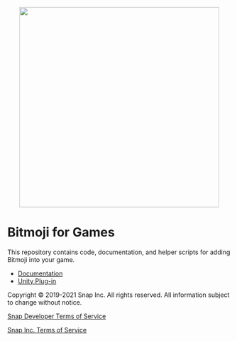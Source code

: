 <p align="center">
<img src="Documentation/Shared/Logo.png" width="450"/>
</p>

# Bitmoji for Games

This repository contains code, documentation, and helper scripts for adding Bitmoji into your game.

- [Documentation](Documentation)
- [Unity Plug-in](SDKs/Unity/Assets/Bitmoji/BitmojiForGames)

Copyright © 2019-2021 Snap Inc. All rights reserved. All information subject to change without notice.

[Snap Developer Terms of Service](https://www.snap.com/en-US/terms/developer)

[Snap Inc. Terms of Service](https://www.bitmoji.com/support/terms.html)
